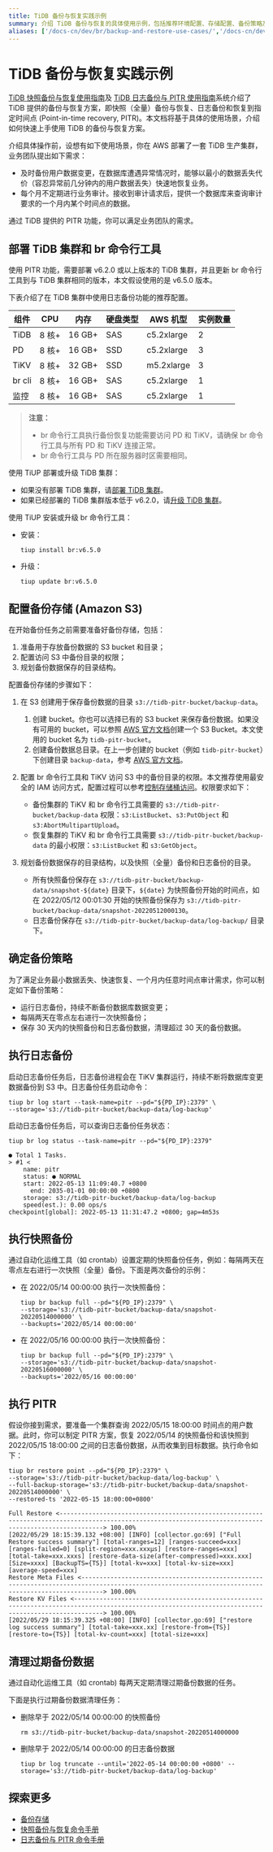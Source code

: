 ```yaml
---
title: TiDB 备份与恢复实践示例
summary: 介绍 TiDB 备份与恢复的具体使用示例，包括推荐环境配置、存储配置、备份策略及如何进行备份与恢复。
aliases: ['/docs-cn/dev/br/backup-and-restore-use-cases/','/docs-cn/dev/reference/tools/br/use-cases/','/docs-cn/dev/how-to/maintain/backup-and-restore/br-best-practices/','/docs-cn/dev/reference/tools/br/br-best-practices/','/zh/tidb/dev/backup-and-restore-use-cases-for-maintain/']
---
```


# TiDB 备份与恢复实践示例

[TiDB 快照备份与恢复使用指南](/br/br-snapshot-guide.md)及 [TiDB 日志备份与 PITR 使用指南](/br/br-pitr-guide.md)系统介绍了 TiDB 提供的备份与恢复方案，即快照（全量）备份与恢复、日志备份和恢复到指定时间点 (Point-in-time recovery, PITR)。本文档将基于具体的使用场景，介绍如何快速上手使用 TiDB 的备份与恢复方案。

介绍具体操作前，设想有如下使用场景，你在 AWS 部署了一套 TiDB 生产集群，业务团队提出如下需求：

- 及时备份用户数据变更，在数据库遭遇异常情况时，能够以最小的数据丢失代价（容忍异常前几分钟内的用户数据丢失）快速地恢复业务。
- 每个月不定期进行业务审计。接收到审计请求后，提供一个数据库来查询审计要求的一个月内某个时间点的数据。

通过 TiDB 提供的 PITR 功能，你可以满足业务团队的需求。

## 部署 TiDB 集群和 br 命令行工具

使用 PITR 功能，需要部署 v6.2.0 或以上版本的 TiDB 集群，并且更新 br 命令行工具到与 TiDB 集群相同的版本，本文假设使用的是 v6.5.0 版本。

下表介绍了在 TiDB 集群中使用日志备份功能的推荐配置。

|**组件** | **CPU** | **内存** |**硬盘类型** | **AWS 机型** | **实例数量** |
| --- | --- | --- | --- | --- | --- |
| TiDB | 8 核+ | 16 GB+ | SAS | c5.2xlarge | 2 |
| PD | 8 核+ | 16 GB+ | SSD | c5.2xlarge | 3 |
| TiKV | 8 核+ | 32 GB+ | SSD | m5.2xlarge | 3 |
| br cli | 8 核+ | 16 GB+ | SAS | c5.2xlarge | 1 |
| 监控 | 8 核+ | 16 GB+ | SAS | c5.2xlarge | 1 |

> **注意：**
>
> - br 命令行工具执行备份恢复功能需要访问 PD 和 TiKV，请确保 br 命令行工具与所有 PD 和 TiKV 连接正常。
> - br 命令行工具与 PD 所在服务器时区需要相同。

使用 TiUP 部署或升级 TiDB 集群：

- 如果没有部署 TiDB 集群，请[部署 TiDB 集群](/production-deployment-using-tiup.md)。
- 如果已经部署的 TiDB 集群版本低于 v6.2.0，请[升级 TiDB 集群](/upgrade-tidb-using-tiup.md)。

使用 TiUP 安装或升级 br 命令行工具：

- 安装：

    ```shell
    tiup install br:v6.5.0
    ```

- 升级：

    ```shell
    tiup update br:v6.5.0
    ```

## 配置备份存储 (Amazon S3)

在开始备份任务之前需要准备好备份存储，包括：

1. 准备用于存放备份数据的 S3 bucket 和目录；
2. 配置访问 S3 中备份目录的权限；
3. 规划备份数据保存的目录结构。

配置备份存储的步骤如下：

1. 在 S3 创建用于保存备份数据的目录 `s3://tidb-pitr-bucket/backup-data`。

    1. 创建 bucket。你也可以选择已有的 S3 bucket 来保存备份数据。如果没有可用的 bucket，可以参照 [AWS 官方文档](https://docs.aws.amazon.com/zh_cn/AmazonS3/latest/user-guide/create-bucket.html)创建一个 S3 Bucket。本文使用的 bucket 名为 `tidb-pitr-bucket`。
    2. 创建备份数据总目录。在上一步创建的 bucket（例如 `tidb-pitr-bucket`）下创建目录 `backup-data`，参考 [AWS 官方文档](https://docs.aws.amazon.com/zh_cn/AmazonS3/latest/user-guide/create-folder.html)。

2. 配置 br 命令行工具和 TiKV 访问 S3 中的备份目录的权限。本文推荐使用最安全的 IAM 访问方式，配置过程可以参考[控制存储桶访问](https://docs.aws.amazon.com/zh_cn/AmazonS3/latest/userguide/walkthrough1.html)。权限要求如下：

    - 备份集群的 TiKV 和 br 命令行工具需要的 `s3://tidb-pitr-bucket/backup-data` 权限：`s3:ListBucket`、`s3:PutObject` 和 `s3:AbortMultipartUpload`。
    - 恢复集群的 TiKV 和 br 命令行工具需要 `s3://tidb-pitr-bucket/backup-data` 的最小权限：`s3:ListBucket` 和 `s3:GetObject`。

3. 规划备份数据保存的目录结构，以及快照（全量）备份和日志备份的目录。

    - 所有快照备份保存在 `s3://tidb-pitr-bucket/backup-data/snapshot-${date}` 目录下，`${date}` 为快照备份开始的时间点，如在 2022/05/12 00:01:30 开始的快照备份保存为 `s3://tidb-pitr-bucket/backup-data/snapshot-20220512000130`。
    - 日志备份保存在 `s3://tidb-pitr-bucket/backup-data/log-backup/` 目录下。

## 确定备份策略

为了满足业务最小数据丢失、快速恢复、一个月内任意时间点审计需求，你可以制定如下备份策略：

- 运行日志备份，持续不断备份数据库数据变更；
- 每隔两天在零点左右进行一次快照备份；
- 保存 30 天内的快照备份和日志备份数据，清理超过 30 天的备份数据。

## 执行日志备份

启动日志备份任务后，日志备份进程会在 TiKV 集群运行，持续不断将数据库变更数据备份到 S3 中。日志备份任务启动命令：

```shell
tiup br log start --task-name=pitr --pd="${PD_IP}:2379" \
--storage='s3://tidb-pitr-bucket/backup-data/log-backup'
```

启动日志备份任务后，可以查询日志备份任务状态：

```shell
tiup br log status --task-name=pitr --pd="${PD_IP}:2379"

● Total 1 Tasks.
> #1 <
    name: pitr
    status: ● NORMAL
    start: 2022-05-13 11:09:40.7 +0800
      end: 2035-01-01 00:00:00 +0800
    storage: s3://tidb-pitr-bucket/backup-data/log-backup
    speed(est.): 0.00 ops/s
checkpoint[global]: 2022-05-13 11:31:47.2 +0800; gap=4m53s
```

## 执行快照备份

通过自动化运维工具（如 crontab）设置定期的快照备份任务，例如：每隔两天在零点左右进行一次快照（全量）备份。下面是两次备份的示例：

- 在 2022/05/14 00:00:00 执行一次快照备份：

    ```shell
    tiup br backup full --pd="${PD_IP}:2379" \
    --storage='s3://tidb-pitr-bucket/backup-data/snapshot-20220514000000' \
    --backupts='2022/05/14 00:00:00'
    ```

- 在 2022/05/16 00:00:00 执行一次快照备份：

    ```shell
    tiup br backup full --pd="${PD_IP}:2379" \
    --storage='s3://tidb-pitr-bucket/backup-data/snapshot-20220516000000' \
    --backupts='2022/05/16 00:00:00'
    ```

## 执行 PITR

假设你接到需求，要准备一个集群查询 2022/05/15 18:00:00 时间点的用户数据。此时，你可以制定 PITR 方案，恢复 2022/05/14 的快照备份和该快照到 2022/05/15 18:00:00 之间的日志备份数据，从而收集到目标数据。执行命令如下：

```shell
tiup br restore point --pd="${PD_IP}:2379" \
--storage='s3://tidb-pitr-bucket/backup-data/log-backup' \
--full-backup-storage='s3://tidb-pitr-bucket/backup-data/snapshot-20220514000000' \
--restored-ts '2022-05-15 18:00:00+0800'

Full Restore <--------------------------------------------------------------------------------------------------------------------------------------------------------> 100.00%
[2022/05/29 18:15:39.132 +08:00] [INFO] [collector.go:69] ["Full Restore success summary"] [total-ranges=12] [ranges-succeed=xxx] [ranges-failed=0] [split-region=xxx.xxxµs] [restore-ranges=xxx] [total-take=xxx.xxxs] [restore-data-size(after-compressed)=xxx.xxx] [Size=xxxx] [BackupTS={TS}] [total-kv=xxx] [total-kv-size=xxx] [average-speed=xxx]
Restore Meta Files <--------------------------------------------------------------------------------------------------------------------------------------------------> 100.00%
Restore KV Files <----------------------------------------------------------------------------------------------------------------------------------------------------> 100.00%
[2022/05/29 18:15:39.325 +08:00] [INFO] [collector.go:69] ["restore log success summary"] [total-take=xxx.xx] [restore-from={TS}] [restore-to={TS}] [total-kv-count=xxx] [total-size=xxx]
```

## 清理过期备份数据

通过自动化运维工具（如 crontab) 每两天定期清理过期备份数据的任务。

下面是执行过期备份数据清理任务：

- 删除早于 2022/05/14 00:00:00 的快照备份

  ```shell
  rm s3://tidb-pitr-bucket/backup-data/snapshot-20220514000000
  ```

- 删除早于 2022/05/14 00:00:00 的日志备份数据

  ```shell
  tiup br log truncate --until='2022-05-14 00:00:00 +0800' --storage='s3://tidb-pitr-bucket/backup-data/log-backup'
  ```

## 探索更多

- [备份存储](/br/backup-and-restore-storages.md)
- [快照备份与恢复命令手册](/br/br-snapshot-manual.md)
- [日志备份与 PITR 命令手册](/br/br-pitr-manual.md)
